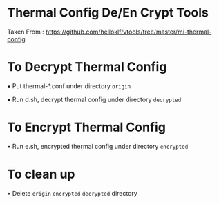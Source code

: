 # Thermal Config De/En Crypt Tools
Taken From : https://github.com/helloklf/vtools/tree/master/mi-thermal-config

# To Decrypt Thermal Config
• Put thermal-*.conf under directory `origin`

• Run d.sh, decrypt thermal config under directory `decrypted`

# To Encrypt Thermal Config
• Run e.sh, encrypted thermal config under directory `encrypted`

# To clean up
• Delete `origin` `encrypted` `decrypted` directory 
